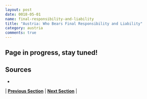 ```yaml
---
layout: post
date: 0018-05-01
name: final-responsibility-and-liability
title: "Austria: Who Bears Final Responsibility and Liability"
category: austria
comments: true
---
```


## Page in progress, stay tuned!


Sources
--
- 


| **[Previous Section]( https://neo-project.github.io/global-blockchain-compliance-hub//austria/austria-privacy-and-data-protection.html)** | **[Next Section]( https://neo-project.github.io/global-blockchain-compliance-hub//austria/austria-smart-contracts.html)** |
